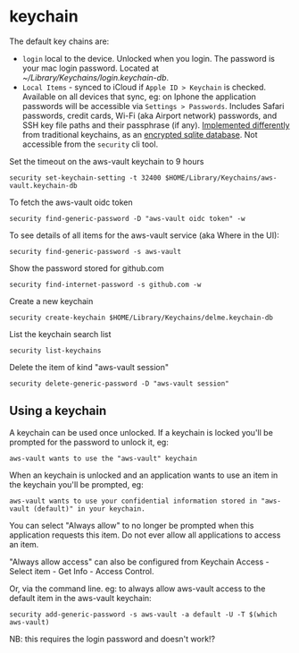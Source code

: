 # keychain

The default key chains are:

- `login` local to the device. Unlocked when you login. The password is your mac login password. Located at _~/Library/Keychains/login.keychain-db_.
- `Local Items` - synced to iCloud if `Apple ID > Keychain` is checked. Available on all devices that sync, eg: on Iphone the application passwords will be accessible via `Settings > Passwords`. Includes Safari passwords, credit cards, Wi-Fi (aka Airport network) passwords, and SSH key file paths and their passphrase (if any). [Implemented differently](https://apple.stackexchange.com/a/316220/224585) from traditional keychains, as an [encrypted sqlite database](https://github.com/n0fate/chainbreaker/issues/11#issuecomment-525326166). Not accessible from the `security` cli tool.

Set the timeout on the aws-vault keychain to 9 hours

```
security set-keychain-setting -t 32400 $HOME/Library/Keychains/aws-vault.keychain-db
```

To fetch the aws-vault oidc token

```
security find-generic-password -D "aws-vault oidc token" -w
```

To see details of all items for the aws-vault service (aka Where in the UI):

```
security find-generic-password -s aws-vault
```

Show the password stored for github.com

```
security find-internet-password -s github.com -w
```

Create a new keychain

```
security create-keychain $HOME/Library/Keychains/delme.keychain-db
```

List the keychain search list

```
security list-keychains
```

Delete the item of kind "aws-vault session"

```
security delete-generic-password -D "aws-vault session"
```

## Using a keychain

A keychain can be used once unlocked. If a keychain is locked you'll be prompted for the password to unlock it, eg:

```
aws-vault wants to use the "aws-vault" keychain
```

When an keychain is unlocked and an application wants to use an item in the keychain you'll be prompted, eg:

```
aws-vault wants to use your confidential information stored in "aws-vault (default)" in your keychain.
```

You can select "Always allow" to no longer be prompted when this application requests this item. Do not ever allow all applications to access an item.

"Always allow access" can also be configured from Keychain Access - Select item - Get Info - Access Control.

Or, via the command line. eg: to always allow aws-vault access to the default item in the aws-vault keychain:

```
security add-generic-password -s aws-vault -a default -U -T $(which aws-vault)
```

NB: this requires the login password and doesn't work!?
